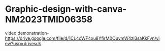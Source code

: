 # Graphic-design-with-canva-NM2023TMID06358          
video demonstration-https://drive.google.com/file/d/1CL4oWF4xu8YfirM0OuvmW4zI3saKkFvn/view?usp=drivesdk
